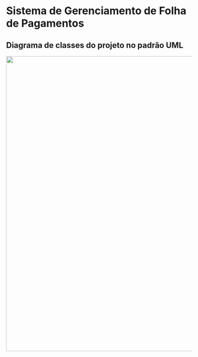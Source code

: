 <h1>Sistema de Gerenciamento de Folha de Pagamentos</h1>

<h2>Diagrama de classes do projeto no padrão UML</h2>

<div align="center">
  <img src="[https://github.com/Augusto-Viniciuss/SGFP/blob/main/Documenta%C3%A7%C3%A3o/Diagrama%20UML%20das%20classes.jpg](https://github.com/Augusto-Viniciuss/SGFP/blob/main/Documenta%C3%A7%C3%A3o/Sistema%20de%20Gerenciamento%20de%20Folha%20de%20Pagamento.jpeg)" width= "800px">
</div>

